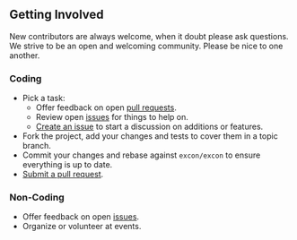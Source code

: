 ## Getting Involved

New contributors are always welcome, when it doubt please ask questions. We strive to be an open and welcoming community. Please be nice to one another.

### Coding

* Pick a task:
  * Offer feedback on open [pull requests](https://github.com/excon/excon/pulls).
  * Review open [issues](https://github.com/excon/excon/issues) for things to help on.
  * [Create an issue](https://github.com/excon/excon/issues/new) to start a discussion on additions or features.
* Fork the project, add your changes and tests to cover them in a topic branch.
* Commit your changes and rebase against `excon/excon` to ensure everything is up to date.
* [Submit a pull request](https://github.com/excon/excon/compare/).

### Non-Coding

* Offer feedback on open [issues](https://github.com/excon/excon/issues).
* Organize or volunteer at events.
